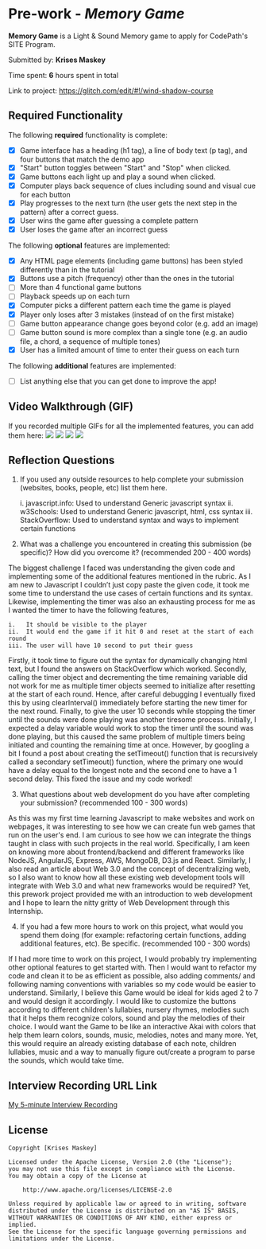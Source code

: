 # Pre-work - *Memory Game*

**Memory Game** is a Light & Sound Memory game to apply for CodePath's SITE Program. 

Submitted by: **Krises Maskey**

Time spent: **6** hours spent in total

Link to project: https://glitch.com/edit/#!/wind-shadow-course

## Required Functionality

The following **required** functionality is complete:

* [x] Game interface has a heading (h1 tag), a line of body text (p tag), and four buttons that match the demo app
* [x] "Start" button toggles between "Start" and "Stop" when clicked. 
* [x] Game buttons each light up and play a sound when clicked. 
* [x] Computer plays back sequence of clues including sound and visual cue for each button
* [x] Play progresses to the next turn (the user gets the next step in the pattern) after a correct guess. 
* [x] User wins the game after guessing a complete pattern
* [x] User loses the game after an incorrect guess

The following **optional** features are implemented:

* [x] Any HTML page elements (including game buttons) has been styled differently than in the tutorial
* [x] Buttons use a pitch (frequency) other than the ones in the tutorial
* [ ] More than 4 functional game buttons
* [ ] Playback speeds up on each turn
* [x] Computer picks a different pattern each time the game is played
* [x] Player only loses after 3 mistakes (instead of on the first mistake)
* [ ] Game button appearance change goes beyond color (e.g. add an image)
* [ ] Game button sound is more complex than a single tone (e.g. an audio file, a chord, a sequence of multiple tones)
* [x] User has a limited amount of time to enter their guess on each turn

The following **additional** features are implemented:

- [ ] List anything else that you can get done to improve the app!

## Video Walkthrough (GIF)

If you recorded multiple GIFs for all the implemented features, you can add them here:
![](https://i.imgur.com/rKODrrJ.gif)
![](gif2-link-here)
![](gif3-link-here)
![](gif4-link-here)

## Reflection Questions
1. If you used any outside resources to help complete your submission (websites, books, people, etc) list them here. 

    i.   javascript.info: Used to understand Generic javascript syntax
    ii.  w3Schools: Used to understand Generic javascript, html, css syntax
    iii. StackOverflow: Used to understand syntax and ways to implement certain functions


2. What was a challenge you encountered in creating this submission (be specific)? How did you overcome it? (recommended 200 - 400 words) 

The biggest challenge I faced was understanding the given code and implementing some of the additional features mentioned in the rubric. As I am new to Javascript I couldn’t just copy paste the given code, it took me some time to understand the use cases of certain functions and its syntax. Likewise, implementing the timer was also an exhausting process for me as I wanted the timer to have the following features,

    i.   It should be visible to the player
    ii.  It would end the game if it hit 0 and reset at the start of each round
    iii. The user will have 10 second to put their guess

Firstly, it took time to figure out the syntax for dynamically changing html text, but I found the answers on StackOverflow which worked. Secondly, calling the timer object and decrementing the time remaining variable did not work for me as multiple timer objects seemed to initialize after resetting at the start of each round. Hence, after careful debugging I eventually fixed this by using clearInterval() immediately before starting the new timer for the next round. Finally, to give the user 10 seconds while stopping the timer until the sounds were done playing was another tiresome process. Initially, I expected a delay variable would work to stop the timer until the sound was done playing, but this caused the same problem of multiple timers being initiated and counting the remaining time at once. However, by googling a bit I found a post about creating the setTimeout() function that is recursively called a secondary setTimeout() function, where the primary one would have a delay equal to the longest note and the second one to have a 1 second delay. This fixed the issue and my code worked! 


3. What questions about web development do you have after completing your submission? (recommended 100 - 300 words) 

As this was my first time learning Javascript to make websites and work on webpages, it was interesting to see how we can create fun web games that run on the user's end. I am curious to see how we can integrate the things taught in class with such projects in the real world. Specifically, I am keen on knowing more about frontend/backend and different frameworks like NodeJS, AngularJS, Express, AWS, MongoDB, D3.js and React. Similarly, I also read an article about Web 3.0 and the concept of decentralizing web, so I also want to know how all these existing web development tools will integrate with Web 3.0 and what new frameworks would be required? Yet, this prework project provided me with an introduction to web development and I hope to learn the nitty gritty of Web Development through this Internship.


4. If you had a few more hours to work on this project, what would you spend them doing (for example: refactoring certain functions, adding additional features, etc). Be specific. (recommended 100 - 300 words) 

If I had more time to work on this project, I would probably try implementing other optional features to get started with. Then I would want to refactor my code and clean it to be as efficient as possible, also adding comments/ and following naming conventions with variables so my code would be easier to understand. Similarly, I believe this Game would be ideal for kids aged 2 to 7 and would design it accordingly. I would like to customize the buttons according to different children's lullabies, nursery rhymes, melodies such that it helps them recognize colors, sound and play the melodies of their choice. I would want the Game to be like an interactive Akai with colors that help them learn colors, sounds, music, melodies, notes and many more. Yet, this would require an already existing database of each note, children lullabies, music and a way to manually figure out/create a program to parse the sounds, which would take time. 




## Interview Recording URL Link

[My 5-minute Interview Recording](your-link-here)


## License

    Copyright [Krises Maskey]

    Licensed under the Apache License, Version 2.0 (the "License");
    you may not use this file except in compliance with the License.
    You may obtain a copy of the License at

        http://www.apache.org/licenses/LICENSE-2.0

    Unless required by applicable law or agreed to in writing, software
    distributed under the License is distributed on an "AS IS" BASIS,
    WITHOUT WARRANTIES OR CONDITIONS OF ANY KIND, either express or implied.
    See the License for the specific language governing permissions and
    limitations under the License.
